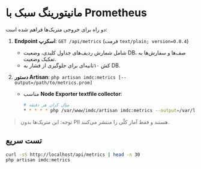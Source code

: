 # مانیتورینگ سبک با Prometheus

دو راه برای خروجی متریک‌ها فراهم شده است:

1) **Endpoint اسکرپ**: `GET /api/metrics` (فرمت `text/plain; version=0.0.4`)  
   - شامل شمارش ردیف‌های جداول کلیدی، وضعیت DB، صف‌ها و سفارش‌ها به تفکیک وضعیت.  
   - کش ۱۰ثانیه‌ای برای جلوگیری از فشار به DB.

2) **دستور Artisan**: `php artisan imdc:metrics [--output=/path/to/metrics.prom]`  
   - مناسب **Node Exporter textfile collector**:
     ```bash
     # مثال کران هر دقیقه
     * * * * * php /var/www/imdc/artisan imdc:metrics --output=/var/lib/node_exporter/textfile_collector/imdc.prom
     ```

> توجه: این متریک‌ها بدون PII هستند و فقط آمار کلّی را منتشر می‌کنند.

## تست سریع
```bash
curl -sS http://localhost/api/metrics | head -n 30
php artisan imdc:metrics
```
